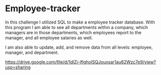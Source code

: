 # Employee-tracker

In this challenge I utilized SQL to make a employee tracker database. With this program I am able to see all departments within a company, which managers are in those departments, which employees report to the manager, and all employee salaries as well. 

I am also able to update, add, and remove data from all levels: employee, manager, and department.

https://drive.google.com/file/d/1dlZi-jflgholSQJouxsar1au62Wzc7e9/view?usp=sharing 